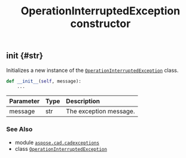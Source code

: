 ﻿---
title: OperationInterruptedException constructor
second_title: Aspose.CAD for Python via .NET API References
description: 
type: docs
weight: 10
url: /python-net/aspose.cad.cadexceptions/operationinterruptedexception/__init__/
is_root: false
---

## __init__ {#str}

Initializes a new instance of the [`OperationInterruptedException`](/cad/python-net/aspose.cad.cadexceptions/operationinterruptedexception) class.



```python
def __init__(self, message):
    ...
```


| Parameter | Type | Description |
| :- | :- | :- |
| message | str | The exception message. |



### See Also
* module [`aspose.cad.cadexceptions`](../../)
* class [`OperationInterruptedException`](/cad/python-net/aspose.cad.cadexceptions/operationinterruptedexception)
